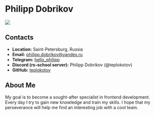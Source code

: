 # **Philipp Dobrikov**

![](https://avatars.githubusercontent.com/u/118915923?v=4)

## **Contacts**

-  **Location:**  Saint-Petersburg, Russia
-  **Email:** philipp.dobrikov@yandex.ru
-  **Telegram:** [hello_philipp](https://t.me/hello_philipp) 
-  **Discord (rs-school server):** Philipp Dobrikov (@teplokotov) 
-  **GitHub:**  [teplokotov](https://github.com/teplokotov)

## **About Me**

My goal is to become a sought-after specialist in frontend development. Every day I try to gain new knowledge and train my skills. I hope that my perseverance will help me find an interesting job with a cool team.

